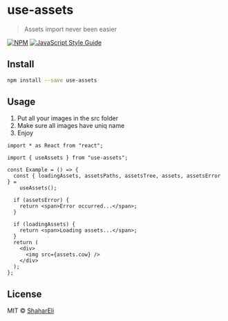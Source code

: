 # use-assets

> Assets import never been easier

[![NPM](https://img.shields.io/npm/v/use-assets.svg)](https://www.npmjs.com/package/use-assets) [![JavaScript Style Guide](https://img.shields.io/badge/code_style-standard-brightgreen.svg)](https://standardjs.com)

## Install

```bash
npm install --save use-assets
```

## Usage

1. Put all your images in the src folder
2. Make sure all images have uniq name
3. Enjoy

```tsx
import * as React from "react";

import { useAssets } from "use-assets";

const Example = () => {
  const { loadingAssets, assetsPaths, assetsTree, assets, assetsError } =
    useAssets();

  if (assetsError) {
    return <span>Error occurred...</span>;
  }

  if (loadingAssets) {
    return <span>Loading assets...</span>;
  }
  return (
    <div>
      <img src={assets.cow} />
    </div>
  );
};
```

## License

MIT © [ShaharEli](https://github.com/ShaharEli)

